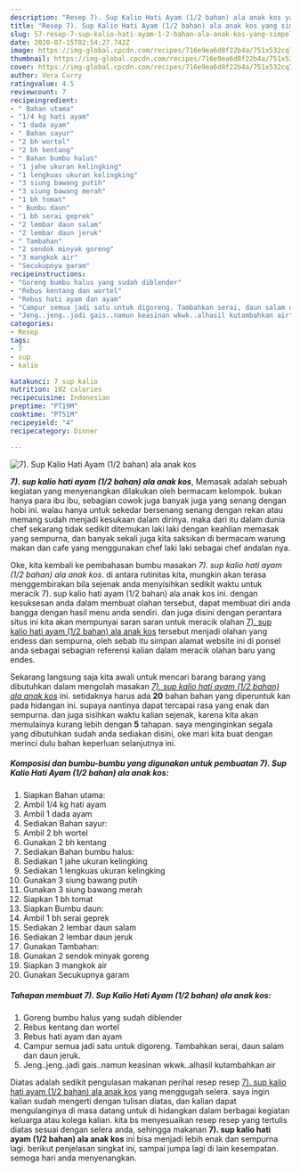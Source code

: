 ```yaml
---
description: "Resep 7). Sup Kalio Hati Ayam (1/2 bahan) ala anak kos yang simpel"
title: "Resep 7). Sup Kalio Hati Ayam (1/2 bahan) ala anak kos yang simpel"
slug: 57-resep-7-sup-kalio-hati-ayam-1-2-bahan-ala-anak-kos-yang-simpel
date: 2020-07-15T02:54:27.742Z
image: https://img-global.cpcdn.com/recipes/716e9ea6d8f22b4a/751x532cq70/7-sup-kalio-hati-ayam-12-bahan-ala-anak-kos-foto-resep-utama.jpg
thumbnail: https://img-global.cpcdn.com/recipes/716e9ea6d8f22b4a/751x532cq70/7-sup-kalio-hati-ayam-12-bahan-ala-anak-kos-foto-resep-utama.jpg
cover: https://img-global.cpcdn.com/recipes/716e9ea6d8f22b4a/751x532cq70/7-sup-kalio-hati-ayam-12-bahan-ala-anak-kos-foto-resep-utama.jpg
author: Vera Curry
ratingvalue: 4.5
reviewcount: 7
recipeingredient:
- " Bahan utama"
- "1/4 kg hati ayam"
- "1 dada ayam"
- " Bahan sayur"
- "2 bh wortel"
- "2 bh kentang"
- " Bahan bumbu halus"
- "1 jahe ukuran kelingking"
- "1 lengkuas ukuran kelingking"
- "3 siung bawang putih"
- "3 siung bawang merah"
- "1 bh tomat"
- " Bumbu daun"
- "1 bh serai geprek"
- "2 lembar daun salam"
- "2 lembar daun jeruk"
- " Tambahan"
- "2 sendok minyak goreng"
- "3 mangkok air"
- "Secukupnya garam"
recipeinstructions:
- "Goreng bumbu halus yang sudah diblender"
- "Rebus kentang dan wortel"
- "Rebus hati ayam dan ayam"
- "Campur semua jadi satu untuk digoreng. Tambahkan serai, daun salam dan daun jeruk."
- "Jeng..jeng..jadi gais..namun keasinan wkwk..alhasil kutambahkan air"
categories:
- Resep
tags:
- 7
- sup
- kalio

katakunci: 7 sup kalio 
nutrition: 102 calories
recipecuisine: Indonesian
preptime: "PT19M"
cooktime: "PT51M"
recipeyield: "4"
recipecategory: Dinner

---
```



![7). Sup Kalio Hati Ayam (1/2 bahan) ala anak kos](https://img-global.cpcdn.com/recipes/716e9ea6d8f22b4a/751x532cq70/7-sup-kalio-hati-ayam-12-bahan-ala-anak-kos-foto-resep-utama.jpg)

<b><i>7). sup kalio hati ayam (1/2 bahan) ala anak kos</i></b>, Memasak adalah sebuah kegiatan yang menyenangkan dilakukan oleh bermacam kelompok. bukan hanya para ibu ibu, sebagian cowok juga banyak juga yang senang dengan hobi ini. walau hanya untuk sekedar bersenang senang dengan rekan atau memang sudah menjadi kesukaan dalam dirinya. maka dari itu dalam dunia chef sekarang tidak sedikit ditemukan laki laki dengan keahlian memasak yang sempurna, dan banyak sekali juga kita saksikan di bermacam warung makan dan cafe yang menggunakan chef laki laki sebagai chef andalan nya.

Oke, kita kembali ke pembahasan bumbu masakan <i>7). sup kalio hati ayam (1/2 bahan) ala anak kos</i>. di antara rutinitas kita, mungkin akan terasa menggembirakan bila sejenak anda menyisihkan sedikit waktu untuk meracik 7). sup kalio hati ayam (1/2 bahan) ala anak kos ini. dengan kesuksesan anda dalam membuat olahan tersebut, dapat membuat diri anda bangga dengan hasil menu anda sendiri. dan juga disini dengan perantara situs ini kita akan mempunyai saran saran untuk meracik olahan <u>7). sup kalio hati ayam (1/2 bahan) ala anak kos</u> tersebut menjadi olahan yang endess dan sempurna, oleh sebab itu simpan alamat website ini di ponsel anda sebagai sebagian referensi kalian dalam meracik olahan baru yang endes.




Sekarang langsung saja kita awali untuk mencari barang barang yang dibutuhkan dalam mengolah masakan <u><i>7). sup kalio hati ayam (1/2 bahan) ala anak kos</i></u> ini. setidaknya harus ada <b>20</b> bahan bahan yang diperuntuk kan pada hidangan ini. supaya nantinya dapat tercapai rasa yang enak dan sempurna. dan juga sisihkan waktu kalian sejenak, karena kita akan memulainya kurang lebih dengan <b>5</b> tahapan. saya menginginkan segala yang dibutuhkan sudah anda sediakan disini, oke mari kita buat dengan merinci dulu bahan keperluan selanjutnya ini.

<!--inarticleads1-->

##### Komposisi dan bumbu-bumbu yang digunakan untuk pembuatan 7). Sup Kalio Hati Ayam (1/2 bahan) ala anak kos:

1. Siapkan  Bahan utama:
1. Ambil 1/4 kg hati ayam
1. Ambil 1 dada ayam
1. Sediakan  Bahan sayur:
1. Ambil 2 bh wortel
1. Gunakan 2 bh kentang
1. Sediakan  Bahan bumbu halus:
1. Sediakan 1 jahe ukuran kelingking
1. Sediakan 1 lengkuas ukuran kelingking
1. Gunakan 3 siung bawang putih
1. Gunakan 3 siung bawang merah
1. Siapkan 1 bh tomat
1. Siapkan  Bumbu daun:
1. Ambil 1 bh serai geprek
1. Sediakan 2 lembar daun salam
1. Sediakan 2 lembar daun jeruk
1. Gunakan  Tambahan:
1. Gunakan 2 sendok minyak goreng
1. Siapkan 3 mangkok air
1. Gunakan Secukupnya garam




<!--inarticleads2-->

##### Tahapan membuat 7). Sup Kalio Hati Ayam (1/2 bahan) ala anak kos:

1. Goreng bumbu halus yang sudah diblender
1. Rebus kentang dan wortel
1. Rebus hati ayam dan ayam
1. Campur semua jadi satu untuk digoreng. Tambahkan serai, daun salam dan daun jeruk.
1. Jeng..jeng..jadi gais..namun keasinan wkwk..alhasil kutambahkan air




Diatas adalah sedikit pengulasan makanan perihal resep resep <u>7). sup kalio hati ayam (1/2 bahan) ala anak kos</u> yang menggugah selera. saya ingin kalian sudah mengerti dengan tulisan diatas, dan kalian dapat mengulanginya di masa datang untuk di hidangkan dalam berbagai kegiatan keluarga atau kolega kalian. kita bs menyesuaikan resep resep yang tertulis diatas sesuai dengan selera anda, sehingga makanan <b>7). sup kalio hati ayam (1/2 bahan) ala anak kos</b> ini bisa menjadi lebih enak dan sempurna lagi. berikut penjelasan singkat ini, sampai jumpa lagi di lain kesempatan. semoga hari anda menyenangkan.
